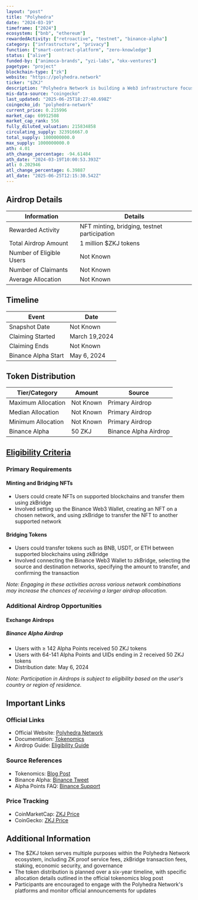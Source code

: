 ```yaml
---
layout: "post"
title: "Polyhedra"
date: "2024-03-19"
timeframe: ["2024"]
ecosystem: ["bnb", "ethereum"]
rewardedActivity: ["retroactive", "testnet", "binance-alpha"]
category: ["infrastructure", "privacy"]
function: ["smart-contract-platform", "zero-knowledge"]
status: ["alive"]
funded-by: ["animoca-brands", "yzi-labs", "okx-ventures"]
pagetype: "project"
blockchain-type: ["zk"]
website: "https://polyhedra.network"
ticker: "$ZKJ"
description: "Polyhedra Network is building a Web3 infrastructure focusing on interoperability, scalability, and privacy using advanced zero-knowledge proof (ZKP) technology. Their flagship invention, zkBridge, transforms blockchain interoperability by enabling secure, fast, and trustless cross-chain transactions."
mis-data-source: "coingecko"
last_updated: "2025-06-25T18:27:40.698Z"
coingecko_id: "polyhedra-network"
current_price: 0.215996
market_cap: 69912508
market_cap_rank: 556
fully_diluted_valuation: 215834858
circulating_supply: 323916667.0
total_supply: 1000000000.0
max_supply: 1000000000.0
ath: 4.01
ath_change_percentage: -94.61484
ath_date: "2024-03-19T10:00:53.393Z"
atl: 0.202946
atl_change_percentage: 6.39887
atl_date: "2025-06-25T12:15:30.542Z"
---
```


## Airdrop Details

| Information              | Details               |
| ------------------------ | --------------------- |
| Rewarded Activity        | NFT minting, bridging, testnet participation |
| Total Airdrop Amount     | 1 million $ZKJ tokens |
| Number of Eligible Users | Not Known             |
| Number of Claimants      | Not Known             |
| Average Allocation       | Not Known             |

## Timeline

| Event               | Date          |
| ------------------- | ------------- |
| Snapshot Date       | Not Known     |
| Claiming Started    | March 19,2024 |
| Claiming Ends       | Not Known     |
| Binance Alpha Start | May 6, 2024   |

## Token Distribution

| Tier/Category      | Amount    | Source                    |
| ------------------ | --------- | ------------------------- |
| Maximum Allocation | Not Known | Primary Airdrop           |
| Median Allocation  | Not Known | Primary Airdrop           |
| Minimum Allocation | Not Known | Primary Airdrop           |
| Binance Alpha      | 50 ZKJ    | Binance Alpha Airdrop     |

## [Eligibility Criteria](https://support.bittime.com/hc/en-us/articles/9230390440463-Guide-to-Getting-Polyhedra-Network-ZK-Airdrop-and-How-to-Use-It)

### Primary Requirements

#### Minting and Bridging NFTs
- Users could create NFTs on supported blockchains and transfer them using zkBridge
- Involved setting up the Binance Web3 Wallet, creating an NFT on a chosen network, and using zkBridge to transfer the NFT to another supported network

#### Bridging Tokens
- Users could transfer tokens such as BNB, USDT, or ETH between supported blockchains using zkBridge
- Involved connecting the Binance Web3 Wallet to zkBridge, selecting the source and destination networks, specifying the amount to transfer, and confirming the transaction

_Note: Engaging in these activities across various network combinations may increase the chances of receiving a larger airdrop allocation._

### Additional Airdrop Opportunities

#### Exchange Airdrops

##### Binance Alpha Airdrop
- Users with ≥ 142 Alpha Points received 50 ZKJ tokens
- Users with 64-141 Alpha Points and UIDs ending in 2 received 50 ZKJ tokens
- Distribution date: May 6, 2024

_Note: Participation in Airdrops is subject to eligibility based on the user's country or region of residence._

## Important Links

### Official Links

- Official Website: [Polyhedra Network](https://polyhedra.network)
- Documentation: [Tokenomics](https://blog.polyhedra.network/tokenomics/)
- Airdrop Guide: [Eligibility Guide](https://support.bittime.com/hc/en-us/articles/9230390440463-Guide-to-Getting-Polyhedra-Network-ZK-Airdrop-and-How-to-Use-It)

### Source References

- Tokenomics: [Blog Post](https://blog.polyhedra.network/tokenomics/)
- Binance Alpha: [Binance Tweet](https://x.com/binance/status/1920005613867737516)
- Alpha Points FAQ: [Binance Support](https://binance.com/en/support/faq/detail/12e7f2e555704f9c8e852d1c1afb032a)

### Price Tracking

- CoinMarketCap: [ZKJ Price](https://coinmarketcap.com/currencies/polyhedra-network)
- CoinGecko: [ZKJ Price](https://www.coingecko.com/en/coins/polyhedra-network)

## Additional Information

- The $ZKJ token serves multiple purposes within the Polyhedra Network ecosystem, including ZK proof service fees, zkBridge transaction fees, staking, economic security, and governance
- The token distribution is planned over a six-year timeline, with specific allocation details outlined in the official tokenomics blog post
- Participants are encouraged to engage with the Polyhedra Network's platforms and monitor official announcements for updates